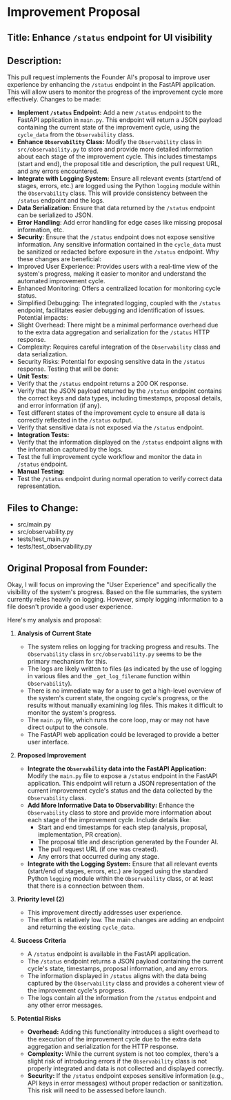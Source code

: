 # Improvement Proposal

## Title: Enhance `/status` endpoint for UI visibility

## Description:

This pull request implements the Founder AI's proposal to improve user experience by enhancing the `/status` endpoint in the FastAPI application. This will allow users to monitor the progress of the improvement cycle more effectively.
Changes to be made:
-   **Implement `/status` Endpoint:** Add a new `/status` endpoint to the FastAPI application in `main.py`. This endpoint will return a JSON payload containing the current state of the improvement cycle, using the `cycle_data` from the `Observability` class.
-   **Enhance `Observability` Class:** Modify the `Observability` class in `src/observability.py` to store and provide more detailed information about each stage of the improvement cycle. This includes timestamps (start and end), the proposal title and description, the pull request URL, and any errors encountered.
-   **Integrate with Logging System:** Ensure all relevant events (start/end of stages, errors, etc.) are logged using the Python `logging` module within the `Observability` class. This will provide consistency between the `/status` endpoint and the logs.
-   **Data Serialization:** Ensure that data returned by the `/status` endpoint can be serialized to JSON.
-   **Error Handling**: Add error handling for edge cases like missing proposal information, etc.
-   **Security**: Ensure that the `/status` endpoint does not expose sensitive information. Any sensitive information contained in the `cycle_data` must be sanitized or redacted before exposure in the `/status` endpoint.
Why these changes are beneficial:
-   Improved User Experience: Provides users with a real-time view of the system's progress, making it easier to monitor and understand the automated improvement cycle.
-   Enhanced Monitoring: Offers a centralized location for monitoring cycle status.
-   Simplified Debugging: The integrated logging, coupled with the `/status` endpoint, facilitates easier debugging and identification of issues.
Potential impacts:
-   Slight Overhead: There might be a minimal performance overhead due to the extra data aggregation and serialization for the `/status` HTTP response.
-   Complexity: Requires careful integration of the `Observability` class and data serialization.
-   Security Risks: Potential for exposing sensitive data in the `/status` response.
Testing that will be done:
-   **Unit Tests:**
-   Verify that the `/status` endpoint returns a 200 OK response.
-   Verify that the JSON payload returned by the `/status` endpoint contains the correct keys and data types, including timestamps, proposal details, and error information (if any).
-   Test different states of the improvement cycle to ensure all data is correctly reflected in the `/status` output.
-   Verify that sensitive data is not exposed via the `/status` endpoint.
-   **Integration Tests:**
-   Verify that the information displayed on the `/status` endpoint aligns with the information captured by the logs.
-   Test the full improvement cycle workflow and monitor the data in `/status` endpoint.
-   **Manual Testing:**
-   Test the `/status` endpoint during normal operation to verify correct data representation.

## Files to Change:
- src/main.py
- src/observability.py
- tests/test_main.py
- tests/test_observability.py

## Original Proposal from Founder:
Okay, I will focus on improving the "User Experience" and specifically the visibility of the system's progress. Based on the file summaries, the system currently relies heavily on logging. However, simply logging information to a file doesn't provide a good user experience.

Here's my analysis and proposal:

1.  **Analysis of Current State**

    *   The system relies on logging for tracking progress and results.  The `Observability` class in `src/observability.py` seems to be the primary mechanism for this.
    *   The logs are likely written to files (as indicated by the use of logging in various files and the `_get_log_filename` function within `Observability`).
    *   There is no immediate way for a user to get a high-level overview of the system's current state, the ongoing cycle's progress, or the results without manually examining log files. This makes it difficult to monitor the system's progress.
    *   The `main.py` file, which runs the core loop, may or may not have direct output to the console.
    *   The FastAPI web application could be leveraged to provide a better user interface.

2.  **Proposed Improvement**

    *   **Integrate the `Observability` data into the FastAPI Application:** Modify the `main.py` file to expose a `/status` endpoint in the FastAPI application. This endpoint will return a JSON representation of the current improvement cycle's status and the data collected by the `Observability` class.
    *   **Add More Informative Data to Observability:** Enhance the `Observability` class to store and provide more information about each stage of the improvement cycle. Include details like:
        *   Start and end timestamps for each step (analysis, proposal, implementation, PR creation).
        *   The proposal title and description generated by the Founder AI.
        *   The pull request URL (if one was created).
        *   Any errors that occurred during any stage.
    *   **Integrate with the Logging System:** Ensure that all relevant events (start/end of stages, errors, etc.) are logged using the standard Python `logging` module within the `Observability` class, or at least that there is a connection between them.

3.  **Priority level (2)**

    *   This improvement directly addresses user experience.
    *   The effort is relatively low. The main changes are adding an endpoint and returning the existing `cycle_data`.

4.  **Success Criteria**

    *   A `/status` endpoint is available in the FastAPI application.
    *   The `/status` endpoint returns a JSON payload containing the current cycle's state, timestamps, proposal information, and any errors.
    *   The information displayed in `/status` aligns with the data being captured by the `Observability` class and provides a coherent view of the improvement cycle's progress.
    *   The logs contain all the information from the `/status` endpoint and any other error messages.

5.  **Potential Risks**

    *   **Overhead:** Adding this functionality introduces a slight overhead to the execution of the improvement cycle due to the extra data aggregation and serialization for the HTTP response.
    *   **Complexity:** While the current system is not too complex, there's a slight risk of introducing errors if the `Observability` class is not properly integrated and data is not collected and displayed correctly.
    *   **Security:** If the `/status` endpoint exposes sensitive information (e.g., API keys in error messages) without proper redaction or sanitization. This risk will need to be assessed before launch.

